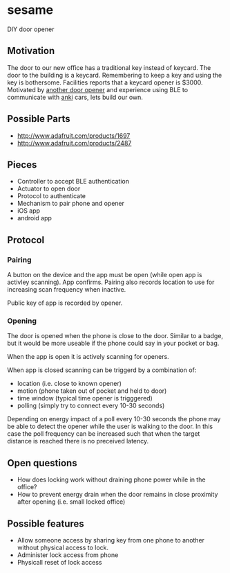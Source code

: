 # sesame
DIY door opener

## Motivation
The door to our new office has a traditional key instead of keycard. The door to the building is a keycard. Remembering 
to keep a key and using the key is bothersome. Facilities reports that a keycard opener is $3000. Motivated by 
[another door opener](http://www.instructables.com/id/Secret-Knock-Detecting-Door-Lock/) and experience using BLE to communicate with [anki](https://github.com/anki/drive-sdk) cars, lets build our own.

## Possible Parts
- http://www.adafruit.com/products/1697
- http://www.adafruit.com/products/2487

## Pieces
- Controller to accept BLE authentication
- Actuator to open door
- Protocol to authenticate
- Mechanism to pair phone and opener
- iOS app
- android app

## Protocol
### Pairing
A button on the device and the app must be open (while open app is activley scanning). App confirms. Pairing also records location to use for increasing scan frequency when inactive.

Public key of app is recorded by opener.

### Opening
The door is opened when the phone is close to the door. Similar to a badge, but it would be more useable if the phone could say in your pocket or bag.

When the app is open it is actively scanning for openers.

When app is closed scanning can be triggerd by a combination of:
- location (i.e. close to known opener)
- motion (phone taken out of pocket and held to door)
- time window (typical time opener is trigggered)
- polling (simply try to connect every 10-30 seconds)

Depending on energy impact of a poll every 10-30 seconds the phone may be able to detect the opener while the user is
walking to the door. In this case the poll frequency can be increased such that when the target distance is reached there
is no preceived latency.

## Open questions
- How does locking work without draining phone power while in the office?
- How to prevent energy drain when the door remains in close proximity after opening (i.e. small locked office)

## Possible features
- Allow someone access by sharing key from one phone to another without physical access to lock.
- Administer lock access from phone
- Physicall reset of lock access
